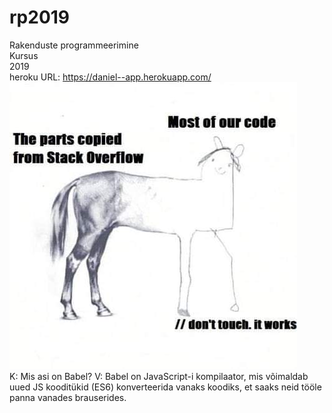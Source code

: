 # rp2019
Rakenduste programmeerimine <br/>
Kursus <br/>
2019 <br/>
heroku URL: https://daniel--app.herokuapp.com/ <br/>
![Screenshot](meme/meme.jpg) <br/>
K: Mis asi on Babel?
V: Babel on JavaScript-i kompilaator, mis võimaldab uued JS kooditükid (ES6) konverteerida vanaks koodiks, et saaks neid tööle panna vanades brauserides.
